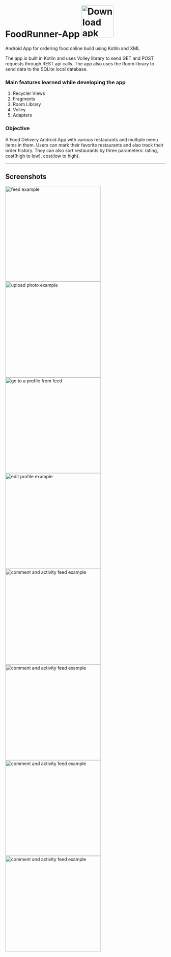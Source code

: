 
# FoodRunner-App  <a href="https://github.com/saptarshi1211mondal/Food_Runner/raw/master/app/release/app-release.apk" target="blank"> <img src="/Screenshots/food_runner_logo.png" width="100"  title="Download apk"> </a>
Android App for ordering food online build using Kotlin and XML

The app is built in Kotlin and uses Volley library to send GET and POST requests through REST api calls.
The app also uses the Room library to send data to the SQLite local database.

### Main features learned while developing the app
1. Recycler Views
2. Fragments
3. Room Library
4. Volley
5. Adapters

<h3>Objective</h3> 
A Food Delivery Android App with various restaurants and multiple menu items in them. Users can mark their favorite restaurants and also track their order history. They can also sort restaurants by three parameters: rating, cost(high to low), cost(low to high).

***
## Screenshots


<p>
<img src="[https://github.com/saptarshi1211mondal/Food_Runner/blob/7ce193990f972f08b5f11fd4a15f7c92c0e57c49/Screenshots/Flash%20Screen.jpg](https://github.com/saptarshi1211mondal/Food_Runner/assets/70250497/4b35b11b-664c-426f-8fe5-5098a548a2e1)" alt="feed example" width = "300" >
<img src="https://github.com/saptarshi1211mondal/Food_Runner/blob/7ce193990f972f08b5f11fd4a15f7c92c0e57c49/Screenshots/Login%20Screen.jpg" alt="upload photo example"width = "300" >
<img src="https://github.com/saptarshi1211mondal/Food_Runner/blob/7ce193990f972f08b5f11fd4a15f7c92c0e57c49/Screenshots/Register%20Screen.jpg" alt="go to a profile from feed" width = "300">
<img src="https://github.com/saptarshi1211mondal/Food_Runner/blob/7ce193990f972f08b5f11fd4a15f7c92c0e57c49/Screenshots/Navigation%20Drawer.jpg" alt="edit profile example" width = "300" >
<img src="https://github.com/saptarshi1211mondal/Food_Runner/blob/7ce193990f972f08b5f11fd4a15f7c92c0e57c49/Screenshots/Home%20Menu.jpg" alt="comment and activity feed example" width = "300">
  
<img src="https://github.com/saptarshi1211mondal/Food_Runner/blob/7ce193990f972f08b5f11fd4a15f7c92c0e57c49/Screenshots/Order%20Checkout%20Screen.jpg" alt="comment and activity feed example" width = "300">
<img src="https://github.com/saptarshi1211mondal/Food_Runner/blob/7ce193990f972f08b5f11fd4a15f7c92c0e57c49/Screenshots/Order%20Confirm%20Screen.jpg" alt="comment and activity feed example" width = "300">
<img src="https://github.com/saptarshi1211mondal/Food_Runner/blob/7ce193990f972f08b5f11fd4a15f7c92c0e57c49/Screenshots/Order%20History%201.jpg" alt="comment and activity feed example" width = "300">
</p>
